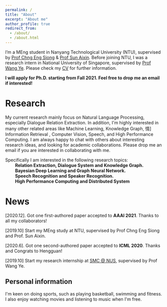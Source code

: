 ```yaml
---
permalink: /
title: "About"
excerpt: "About me"
author_profile: true
redirect_from: 
  - /about/
  - /about.html
---
```


I’m a MEng student in Nanyang Technological University (NTU), supervised by [Prof Chng Eng Siong](https://www3.ntu.edu.sg/home/aseschng/default.html/) & [Prof Sun Aixin](https://personal.ntu.edu.sg/axsun/). Before joining NTU, I was a research intern in National University of Singapore, supervised by [Prof Wang Ye](https://smcnus.comp.nus.edu.sg/). Please check my [CV](/cv.pdf) for further information.

**I will apply for Ph.D. starting from Fall 2021. Feel free to drop me an email if interested!**

Research
======
My current research mainly focus on Natural Language Processing, especially Dialogue Relation Extraction. In addition, I'm highly interested in many other related areas like Machine Learning, Knowledge Graph, 情] Information Retrieval , Computer Vision, Speech, and High Performance Computing. I am always happy to chat with others about interesting research ideas, and looking for academic collaborations. Please drop me an email if you are interested in collaborating with me.  

Specifically I am interested in the following research topics:  
&nbsp;&nbsp;&nbsp;&nbsp;&nbsp;&nbsp;&nbsp;&nbsp;**Relation Extraction, Dialogue System and Knowledge Graph.**  
&nbsp;&nbsp;&nbsp;&nbsp;&nbsp;&nbsp;&nbsp;&nbsp;**Bayesian Deep Learning and Graph Neural Network.**   
&nbsp;&nbsp;&nbsp;&nbsp;&nbsp;&nbsp;&nbsp;&nbsp;**Speech Recognition and Speaker Recognition.**  
&nbsp;&nbsp;&nbsp;&nbsp;&nbsp;&nbsp;&nbsp;&nbsp;**High Performance Computing and Distributed System**  

News
======
\[2020.12]. Got one first-authored paper accepted to **AAAI 2021**. Thanks to all my collaborators!

\[2019.10] Start my MEng study at NTU, supervised by Prof Chng Eng Siong and Prof. Sun Aixin.  

\[2020.6]. Got one second-authored paper accepted to **ICML 2020**. Thanks and Congrats to Hengguan!

\[2019.10] Start my research internship at [SMC @ NUS](https://smcnus.comp.nus.edu.sg/), supervised by Prof Wang Ye.  


Personal information
------
I'm keen on doing sports, such as playing basketball, swimming and fitness. I also enjoy watching movies and listening to music when I'm free.
